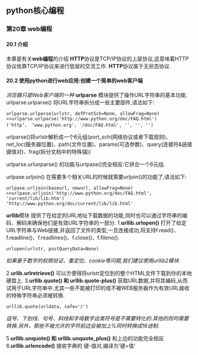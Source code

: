 ## python核心编程 ##
### 第20章 web编程 ###
#### 20.1 介绍 ####
本章是有关**web编程**的介绍 
**HTTP**协议是TCP/IP协议的上层协议,这意味着HTTP协议依靠TCP/IP协议来进行低层的交流工作. 
**HTTP**协议属于无状态协议. 
#### 20.2 使用python进行web应用:创建一个简单的web客户端 ####
_浏览器只是Web客户端的一种_
**urlparse** 模块提供了操作URL字符串的基本功能. 
urlparse.urlparse() 将URL字符串拆分成一些主要部件,语法如下:

    urlparse.urlparse(urlstr, defProtSch=None, allowFrag=None)
	>>urlparse.urlparse('http://www.python.org/doc/FAQ.html')
	('http‘， ‘www.python.org', '/doc/FAQ.html', '', '', '')

urlparse()将urlstr解析成一个6元组(port_sch(网络协议或者下载规则)、net_loc(服务器位置)、path(文件位置)、params(可选参数)、query(连接符&链接键值对)、frag(拆分文档中的特殊锚)) 
 
urlparse.urlunparse() 的功能与urlpase()完全相反:它拼合一个6元组. 
 
urlpase.urljoin() 在需要多个相关URL的时候就需要urljoin()的功能了,语法如下: 

    urlpase.urljoin(baseurl, newurl, allowFrag=None)
	>>urlpase.urljoin('http://www.python.org/doc/FAQ.html', 'current/lib/lib.htm')
	'http://www.python.org/doc/current/lib/lib.html'


**urllib**模块 提供了在给定的URL地址下载数据的功能,同时也可以通过字符串的编码、解码来确保他们是有效URL字符串的一部分. 
1.**urllib.urlopen()** 打开了给定URL字符串与Web链接,并返回了文件的类型,一旦连接成功,将支持f.read()、f.readline()、f.readlines()、f.close()、f.fileno(). 

	urlopen(urlstr, postQueryData=None)

_如果基于数字的权限验证、重定位、cookie等问题,我们建议使用urllib2模块_

2.**urlib.urlretrieve()** 可以方便得将urlstr定位到的整个HTML文件下载到你的本地硬盘上. 
3.**urllib.quote() 和 urllib.quote-plus()** 获取URL数据,并将其编码,从而试用于URL字符串中.尤其一些不能被打印的或不被WEB服务器作为有效URL接收的特殊字符串必须被转换. 

    urllib.quote(urldata, safe='/')

_逗号、下划线、句号、斜线和字母数字这类符号是不需要转化的.其他的则均需要转换.另外，那些不被允许的字符前边会被加上%同时转换成16进制._

5.**urllib.unquote() 和 urllib.unquote_plus()** 和上边的功能完全相反
6.**urllib.urlencode()** 接收字典的 键-值对,编译为'键=值'


